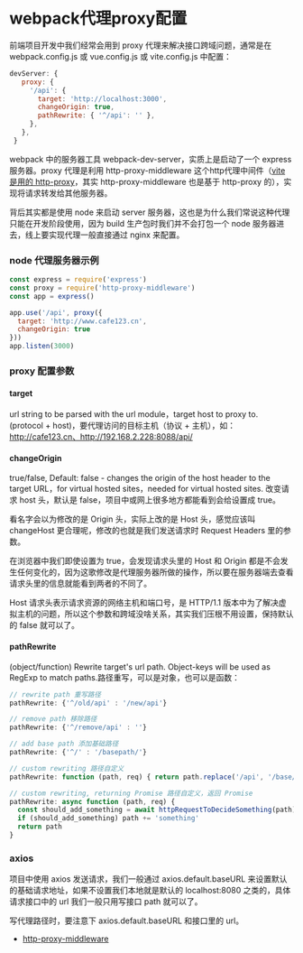 # webpack代理proxy配置

前端项目开发中我们经常会用到 proxy 代理来解决接口跨域问题，通常是在 webpack.config.js 或 vue.config.js 或 vite.config.js 中配置：
```js
devServer: {
   proxy: {
     '/api': {
       target: 'http://localhost:3000',
       changeOrigin: true,
       pathRewrite: { '^/api': '' },
     },
   },
 }
```

webpack 中的服务器工具 webpack-dev-server，实质上是启动了一个 express 服务器。proxy 代理是利用 http-proxy-middleware 这个http代理中间件（[vite 是用的 http-proxy](https://cn.vitejs.dev/config/server-options.html#server-proxy)，其实 http-proxy-middleware 也是基于 http-proxy 的），实现将请求转发给其他服务器。

背后其实都是使用 node 来启动 server 服务器，这也是为什么我们常说这种代理只能在开发阶段使用，因为 build 生产包时我们并不会打包一个 node 服务器进去，线上要实现代理一般直接通过 nginx 来配置。

### node 代理服务器示例
```js
const express = require('express')
const proxy = require('http-proxy-middleware')
const app = express()

app.use('/api', proxy({
  target: 'http://www.cafe123.cn',
  changeOrigin: true
}))
app.listen(3000)
```

### proxy 配置参数

#### target
url string to be parsed with the url module，target host to proxy to. (protocol + host)，要代理访问的目标主机（协议 + 主机），如：http://cafe123.cn、http://192.168.2.228:8088/api/

#### changeOrigin
true/false, Default: false - changes the origin of the host header to the target URL，for virtual hosted sites，needed for virtual hosted sites. 改变请求 host 头，默认是 false，项目中或网上很多地方都能看到会给设置成 true。

看名字会以为修改的是 Origin 头，实际上改的是 Host 头，感觉应该叫 changeHost 更合理呢，修改的也就是我们发送请求时 Request Headers 里的参数。

在浏览器中我们即使设置为 true，会发现请求头里的 Host 和 Origin 都是不会发生任何变化的，因为这歌修改是代理服务器所做的操作，所以要在服务器端去查看请求头里的信息就能看到两者的不同了。

Host 请求头表示请求资源的网络主机和端口号，是 HTTP/1.1 版本中为了解决虚拟主机的问题，所以这个参数和跨域没啥关系，其实我们压根不用设置，保持默认的 false 就可以了。

#### pathRewrite
(object/function) Rewrite target's url path. Object-keys will be used as RegExp to match paths.路径重写，可以是对象，也可以是函数：

```js
// rewrite path 重写路径
pathRewrite: {'^/old/api' : '/new/api'}

// remove path 移除路径
pathRewrite: {'^/remove/api' : ''}

// add base path 添加基础路径
pathRewrite: {'^/' : '/basepath/'}

// custom rewriting 路径自定义
pathRewrite: function (path, req) { return path.replace('/api', '/base/api') }

// custom rewriting, returning Promise 路径自定义，返回 Promise
pathRewrite: async function (path, req) {
  const should_add_something = await httpRequestToDecideSomething(path)
  if (should_add_something) path += 'something'
  return path
}
```

### axios
项目中使用 axios 发送请求，我们一般通过 axios.default.baseURL 来设置默认的基础请求地址，如果不设置我们本地就是默认的 localhost:8080 之类的，具体请求接口中的 url 我们一般只用写接口 path 就可以了。

写代理路径时，要注意下 axios.default.baseURL 和接口里的 url。

* [http-proxy-middleware](https://github.com/chimurai/http-proxy-middleware)